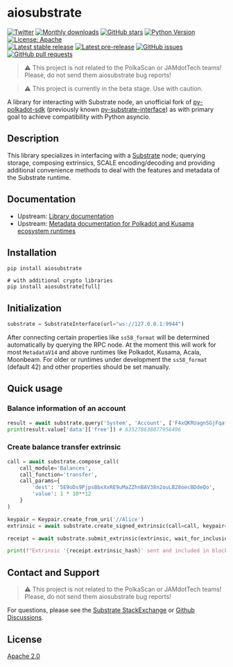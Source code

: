 # aiosubstrate

[![Twitter](https://badgen.net/badge/icon/dipdup_io?icon=twitter&label=)](https://twitter.com/dipdup_io)
[![Monthly downloads](https://static.pepy.tech/badge/aiosubstrate/month)](https://pepy.tech/project/dipdup)
[![GitHub stars](https://img.shields.io/github/stars/dipdup-io/aiosubstrate?color=2c2c2c&style=plain)](https://github.com/dipdup-io/aiosubstrate)
[![Python Version](https://img.shields.io/pypi/pyversions/dipdup?color=2c2c2c)](https://www.python.org)
[![License: Apache](https://img.shields.io/github/license/dipdup-io/aiosubstrate?color=2c2c2c)](https://github.com/dipdup-io/aiosubstrate/blob/next/LICENSE)
<br>
[![Latest stable release](https://img.shields.io/github/v/release/dipdup-io/aiosubstrate?label=stable%20release&color=2c2c2c)](https://github.com/dipdup-io/aiosubstrate/releases)
[![Latest pre-release](https://img.shields.io/github/v/release/dipdup-io/aiosubstrate?include_prereleases&label=latest%20release&color=2c2c2c)](https://github.com/dipdup-io/aiosubstrate/releases)
[![GitHub issues](https://img.shields.io/github/issues/dipdup-io/aiosubstrate?color=2c2c2c)](https://github.com/dipdup-io/aiosubstrate/issues)
[![GitHub pull requests](https://img.shields.io/github/issues-pr/dipdup-io/aiosubstrate?color=2c2c2c)](https://github.com/dipdup-io/aiosubstrate/pulls)

> ⚠️ This project is not related to the PolkaScan or JAMdotTech teams! Please, do not send them aiosubstrate bug reports!

> ⚠️ This project is currently in the beta stage. Use with caution.

A library for interacting with Substrate node, an unofficial fork of [py-polkadot-sdk](https://github.com/JAMdotTech/py-polkadot-sdk/) (previously known [py-substrate-interface](https://github.com/polkascan/py-substrate-interface)) as with primary goal to achieve compatibility with Python asyncio.

## Description

This library specializes in interfacing with a [Substrate](https://substrate.io/) node; querying storage, composing extrinsics, SCALE encoding/decoding and providing additional convenience methods to deal with the features and metadata of the Substrate runtime.

## Documentation

* Upstream: [Library documentation](https://jamdottech.github.io/py-polkadot-sdk/)
* Upstream: [Metadata documentation for Polkadot and Kusama ecosystem runtimes](https://jamdottech.github.io/py-polkadot-metadata-docs/)

## Installation

```shell
pip install aiosubstrate

# with additional crypto libraries
pip install aiosubstrate[full]
```

## Initialization

```python
substrate = SubstrateInterface(url="ws://127.0.0.1:9944")
```

After connecting certain properties like `ss58_format` will be determined automatically by querying the RPC node. At the moment this will work for most `MetadataV14` and above runtimes like Polkadot, Kusama, Acala, Moonbeam. For older or runtimes under development the `ss58_format` (default 42) and other properties should be set manually.

## Quick usage

### Balance information of an account

```python
result = await substrate.query('System', 'Account', ['F4xQKRUagnSGjFqafyhajLs94e7Vvzvr8ebwYJceKpr8R7T'])
print(result.value['data']['free']) # 635278638077956496
```

### Create balance transfer extrinsic

```python
call = await substrate.compose_call(
    call_module='Balances',
    call_function='transfer',
    call_params={
        'dest': '5E9oDs9PjpsBbxXxRE9uMaZZhnBAV38n2ouLB28oecBDdeQo',
        'value': 1 * 10**12
    }
)

keypair = Keypair.create_from_uri('//Alice')
extrinsic = await substrate.create_signed_extrinsic(call=call, keypair=keypair)

receipt = await substrate.submit_extrinsic(extrinsic, wait_for_inclusion=True)

print(f"Extrinsic '{receipt.extrinsic_hash}' sent and included in block '{receipt.block_hash}'")
```

## Contact and Support

> ⚠️ This project is not related to the PolkaScan or JAMdotTech teams! Please, do not send them aiosubstrate bug reports!

For questions, please see the [Substrate StackExchange](https://substrate.stackexchange.com/questions/tagged/python) or [Github Discussions](https://github.com/JAMdotTech/py-polkadot-sdk/discussions).

## License

[Apache 2.0](https://github.com/dipdup-io/aiosubstrate/blob/master/LICENSE)
